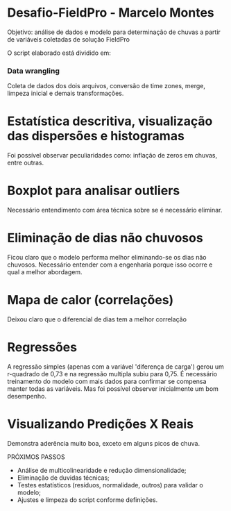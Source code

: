 # Desafio-FieldPro - Marcelo Montes

Objetivo: análise de dados e modelo para determinação de chuvas a partir de variáveis coletadas de solução FieldPro

O script elaborado está dividido em:

### Data wrangling
Coleta de dados dos dois arquivos, conversão de time zones, merge, limpeza inicial e demais transformações.

# Estatística descritiva, visualização das dispersões e histogramas
Foi possível observar peculiaridades como: inflação de zeros em chuvas, entre outras.
  
# Boxplot para analisar outliers
Necessário entendimento com área técnica sobre se é necessário eliminar.

# Eliminação de dias não chuvosos 
Ficou claro que o modelo performa melhor eliminando-se os dias não chuvosos. Necessário entender com a engenharia porque isso ocorre e qual a melhor abordagem.

# Mapa de calor (correlações)
Deixou claro que o diferencial de dias tem a melhor correlação

# Regressões
A regressão simples (apenas com a variável 'diferença de carga') gerou um r-quadrado de 0,73 e na regressão multipla subiu para 0,75.
É necessário treinamento do modelo com mais dados para confirmar se compensa manter todas as variáveis. Mas foi possível observer inicialmente um bom desempenho.

# Visualizando Predições X Reais
Demonstra aderência muito boa, exceto em alguns picos de chuva.

PRÓXIMOS PASSOS
- Análise de multicolinearidade e redução dimensionalidade;
- Eliminação de duvidas técnicas;
- Testes estatísticos (resíduos, normalidade, outros) para validar o modelo;
- Ajustes e limpeza do script conforme definições.



